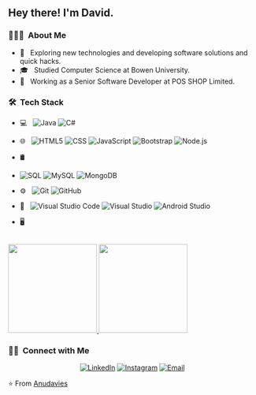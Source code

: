 

<h2> Hey there! I'm David.</h2>

<h3> 👨🏻‍💻 &nbsp;About Me </h3>

- 🤔 &nbsp; Exploring new technologies and developing software solutions and quick hacks.
- 🎓 &nbsp; Studied Computer Science at Bowen University.
- 💼 &nbsp; Working as a Senior Software Developer at POS SHOP Limited.


<h3> 🛠 &nbsp;Tech Stack</h3>

- 💻 &nbsp;
  ![Java](https://img.shields.io/badge/-Java-333333?style=flat&logo=Java&logoColor=007396)
  ![C#](https://img.shields.io/badge/-Csharp-333333?style=flat&logo=Csharp&logoColor=007396)
- 🌐 &nbsp;
  ![HTML5](https://img.shields.io/badge/-HTML5-333333?style=flat&logo=HTML5)
  ![CSS](https://img.shields.io/badge/-CSS-333333?style=flat&logo=CSS3&logoColor=1572B6)
  ![JavaScript](https://img.shields.io/badge/-JavaScript-333333?style=flat&logo=javascript)
  ![Bootstrap](https://img.shields.io/badge/-Bootstrap-333333?style=flat&logo=bootstrap&logoColor=563D7C)
  ![Node.js](https://img.shields.io/badge/-Node.js-333333?style=flat&logo=node.js)

- 🛢 &nbsp;
- ![SQL](https://img.shields.io/badge/-SQL-333333?style=flat&logo=mssql)
  ![MySQL](https://img.shields.io/badge/-MySQL-333333?style=flat&logo=mysql)
  ![MongoDB](https://img.shields.io/badge/-MongoDB-333333?style=flat&logo=mongodb)
- ⚙️ &nbsp;
  ![Git](https://img.shields.io/badge/-Git-333333?style=flat&logo=git)
  ![GitHub](https://img.shields.io/badge/-GitHub-333333?style=flat&logo=github)
 
- 🔧 &nbsp;
  ![Visual Studio Code](https://img.shields.io/badge/-Visual%20Studio%20Code-333333?style=flat&logo=visual-studio-code&logoColor=007ACC)
  ![Visual Studio](https://img.shields.io/badge/-Visual%20Studio-333333?style=flat&logo=visual-studio&logoColor=007ACC)
   ![Android Studio](https://img.shields.io/badge/-Android%20Studio-333333?style=flat&logo=android-studio&logoColor=00FF00)
- 🖥 &nbsp;
<br/>

<a href="https://github.com/anudavies">
  <img height="180em" src="https://github-readme-stats.vercel.app/api?username=anudavies&theme=buefy&show_icons=true" />
  <img height="180em" src="https://github-readme-stats.vercel.app/api/top-langs/?username=anudavies&theme=buefy&layout=compact" />
</a>

<br/>

<h3> 🤝🏻 &nbsp;Connect with Me </h3>

<p align="center">
<a href="https://www.linkedin.com/in/david-egbebunmi-7b548272/"><img alt="LinkedIn" src="https://img.shields.io/badge/LinkedIn-Egbebunmi%20David-blue?style=flat-square&logo=linkedin"></a>
<a href="https://www.instagram.com/anudavies/"><img alt="Instagram" src="https://img.shields.io/badge/Instagram-anudavies-blue?style=flat-square&logo=instagram"></a>
<a href="mailto:anudavies@gmail.com"><img alt="Email" src="https://img.shields.io/badge/Email-anudavies@gmail.com-blue?style=flat-square&logo=gmail"></a>
</p>

⭐️ From [Anudavies](https://github.com/anudavies)
